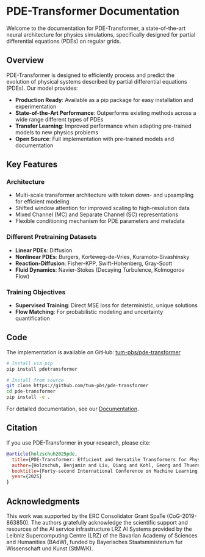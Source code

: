 # PDE-Transformer Documentation

Welcome to the documentation for PDE-Transformer, a state-of-the-art neural architecture for physics simulations, specifically designed for partial differential equations (PDEs) on regular grids.

## Overview

PDE-Transformer is designed to efficiently process and predict the evolution of physical systems described by partial differential equations (PDEs). Our model provides:

- **Production Ready**: Available as a pip package for easy installation and experimentation
- **State-of-the-Art Performance**: Outperforms existing methods across a wide range different types of PDEs
- **Transfer Learning**: Improved performance when adapting pre-trained models to new physics problems
- **Open Source**: Full implementation with pre-trained models and documentation

## Key Features

### Architecture
- Multi-scale transformer architecture with token down- and upsampling for efficient modeling
- Shifted window attention for improved scaling to high-resolution data
- Mixed Channel (MC) and Separate Channel (SC) representations
- Flexible conditioning mechanism for PDE parameters and metadata

### Different Pretraining Datasets
- **Linear PDEs**: Diffusion
- **Nonlinear PDEs**: Burgers, Korteweg-de-Vries, Kuramoto-Sivashinsky
- **Reaction-Diffusion**: Fisher-KPP, Swift-Hohenberg, Gray-Scott
- **Fluid Dynamics**: Navier-Stokes (Decaying Turbulence, Kolmogorov Flow)

### Training Objectives
- **Supervised Training**: Direct MSE loss for deterministic, unique solutions
- **Flow Matching**: For probabilistic modeling and uncertainty quantification

## Code

The implementation is available on GitHub: [tum-pbs/pde-transformer](https://github.com/tum-pbs/pde-transformer)

```bash
# Install via pip
pip install pdetransformer

# Install from source
git clone https://github.com/tum-pbs/pde-transformer
cd pde-transformer
pip install -e .
```

For detailed documentation, see our [Documentation](getting-started.md).


## Citation

If you use PDE-Transformer in your research, please cite:

```bibtex
@article{holzschuh2025pde,
  title={PDE-Transformer: Efficient and Versatile Transformers for Physics Simulations},
  author={Holzschuh, Benjamin and Liu, Qiang and Kohl, Georg and Thuerey, Nils},
  booktitle={Forty-second International Conference on Machine Learning, {ICML} 2025, Vancouver, Canada, July 13-19, 2025},
  year={2025}
}
```

## Acknowledgments

This work was supported by the ERC Consolidator Grant
SpaTe (CoG-2019-863850). The authors gratefully acknowledge the scientific support and resources of the AI service
infrastructure LRZ AI Systems provided by the Leibniz Supercomputing Centre (LRZ) of the Bavarian Academy of
Sciences and Humanities (BAdW), funded by Bayerisches
Staatsministerium fur Wissenschaft und Kunst (StMWK).